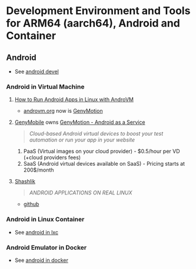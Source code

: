 # Development Environment and Tools for ARM64 (aarch64), Android and Container

<!-- markdownlint-disable MD004 MD007 MD012 MD036 -->

## Android

- See [android devel](./android/README.md)

### Android in Virtual Machine

1. [How to Run Android Apps in Linux with AndroVM](https://www.cnx-software.com/2013/03/01/how-to-run-android-apps-in-linux-with-androvm/)
    - [androvm.org](http://androvm.org) now is [GenyMotion](https://www.genymotion.com/)

2. [GenyMobile](https://www.genymobile.com/) owns [GenyMotion - Android as a Service](https://www.genymotion.com/)
    > _Cloud-based Android virtual devices to boost your test automation or run your app in your website_
    1. PaaS (Virtual images on your cloud provider) - $0.5/hour per VD (+cloud providers fees)
    2. SaaS (Android virtual devices available on SaaS) - Pricing starts at 200$/month

3. [Shashlik](http://www.shashlik.io/)
    > _ANDROID APPLICATIONS ON REAL LINUX_
    - [github](https://github.com/shashlik)

### Android in Linux Container

- See [android in lxc](./android/lxc/README.md)

### Android Emulator in Docker

- See [android in docker](./android/docker/README.md)

